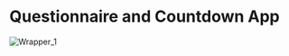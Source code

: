 # Questionnaire and Countdown App

![Wrapper_1](https://user-images.githubusercontent.com/80784389/187645691-e622f73e-e06b-4495-bba3-357b5f040c43.jpg)
